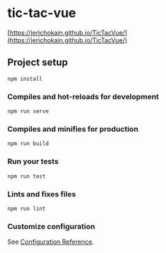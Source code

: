 # tic-tac-vue

[https://jerichokain.github.io/TicTacVue/](https://jerichokain.github.io/TicTacVue/)

## Project setup
```
npm install
```

### Compiles and hot-reloads for development
```
npm run serve
```

### Compiles and minifies for production
```
npm run build
```

### Run your tests
```
npm run test
```

### Lints and fixes files
```
npm run lint
```

### Customize configuration
See [Configuration Reference](https://cli.vuejs.org/config/).
